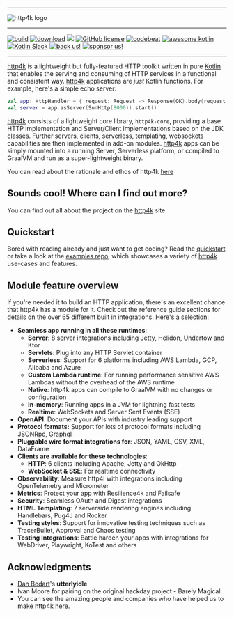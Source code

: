 <div class="github">

<hr/>

<picture>
  <source 
    srcset="https://www.http4k.org/img/logo-readme-dark-mode.png" 
    media="(prefers-color-scheme: dark)">
  <img src="https://www.http4k.org/img/logo-readme.png" alt="http4k logo">
</picture>

<hr/>

<a href="https://github.com/http4k/http4k/actions/workflows/build.yaml"><img alt="build" src="https://github.com/http4k/http4k/actions/workflows/build.yaml/badge.svg"></a>
<a href="https://mvnrepository.com/artifact/org.http4k"><img alt="download" src="https://img.shields.io/maven-central/v/org.http4k/http4k-core"></a>
<a href="https://codecov.io/gh/http4k/http4k"><img src="https://codecov.io/gh/http4k/http4k/branch/master/graph/badge.svg" /></a>
<a href="http://www.apache.org/licenses/LICENSE-2.0"><img alt="GitHub license" src="https://img.shields.io/badge/license-Apache%20License%202.0-blue.svg?style=flat"></a>
<a href="https://codebeat.co/projects/github-com-http4k-http4k-master"><img alt="codebeat" src="https://codebeat.co/badges/5b369ed4-af27-46f4-ad9c-a307d900617e"></a>
<a href="https://kotlin.link"><img alt="awesome kotlin" src="https://kotlin.link/awesome-kotlin.svg"></a>
<a href="https://opencollective.com/http4k"><img alt="Kotlin Slack" src="https://img.shields.io/badge/chat-kotlin%20slack-orange.svg"></a>
<a href="https://opencollective.com/http4k"><img alt="back us!" src="https://opencollective.com/http4k/backers/badge.svg"></a>
<a href="https://opencollective.com/http4k"><img alt="sponsor us!" src="https://opencollective.com/http4k/sponsors/badge.svg"></a>

<hr/>

</div>

[http4k] is a lightweight but fully-featured HTTP toolkit written in pure [Kotlin](https://kotlinlang.org/) that enables the serving and consuming of HTTP
services in a functional and consistent way. [http4k] applications are *just* Kotlin functions. For example, here's a simple echo server:

```kotlin
val app: HttpHandler = { request: Request -> Response(OK).body(request.body) }
val server = app.asServer(SunHttp(8000)).start()
```

[http4k] consists of a lightweight core library, `http4k-core`, providing a base HTTP implementation and Server/Client implementations based on the JDK classes.
Further servers, clients, serverless, templating, websockets capabilities are then implemented in add-on modules. [http4k] apps can be simply mounted into a
running Server, Serverless platform, or compiled to GraalVM and run as a super-lightweight binary.

You can read about the rationale and ethos of http4k [here](https://http4k.org/rationale)

## Sounds cool! Where can I find out more?

You can find out all about the project on the [http4k] site.

## Quickstart

Bored with reading already and just want to get coding? Read the [quickstart](https://www.http4k.org/quickstart/) or take a look at
the [examples repo](https://github.com/http4k/examples), which
showcases a variety of [http4k] use-cases and features.

## Module feature overview

If you're needed it to build an HTTP application, there's an excellent chance that http4k has a module for it. Check out the reference guide sections for details on the over 65 different built in integrations. Here's a selection:

- **Seamless app running in all these runtimes**:
    - **Server**: 8 server integrations including Jetty, Helidon, Undertow and Ktor 
    - **Servlets**: Plug into any HTTP Servlet container
    - **Serverless**: Support for 6 platforms including AWS Lambda, GCP, Alibaba and Azure
    - **Custom Lambda runtime**: For running performance sensitive AWS Lambdas without the overhead of the AWS runtime
    - **Native**: http4k apps can compile to GraalVM with no changes or configuration
    - **In-memory**: Running apps in a JVM for lightning fast tests
    - **Realtime**: WebSockets and Server Sent Events (SSE)
- **OpenAPI**: Document your APIs with industry leading support
- **Protocol formats:** Support for lots of protocol formats including JSONRpc, Graphql
- **Pluggable wire format integrations for**: JSON, YAML, CSV, XML, DataFrame
- **Clients are available for these technologies**:
  - **HTTP**: 6 clients including Apache, Jetty and OkHttp
  - **WebSocket & SSE**: For realtime connectivity
- **Observability**: Measure http4l with integrations including OpenTelemetry and Micrometer
- **Metrics**: Protect your app with Resilience4k and Failsafe 
- **Security**: Seamless OAuth and Digest integrations
- **HTML Templating**: 7 serverside rendering engines including Handlebars, Pug4J and Rocker
- **Testing styles**: Support for innovative testing techniques such as TracerBullet, Approval and Chaos testing
- **Testing Integrations**: Battle harden your apps with integrations for WebDriver, Playwright, KoTest and others

## Acknowledgments

* [Dan Bodart](https://twitter.com/DanielBodart)'s **utterlyidle**
* Ivan Moore for pairing on the original hackday project - Barely Magical.
* You can see the amazing people and companies who have helped us to make http4k [here](https://http4k.org/contributing).

[http4k]: https://http4k.org 
